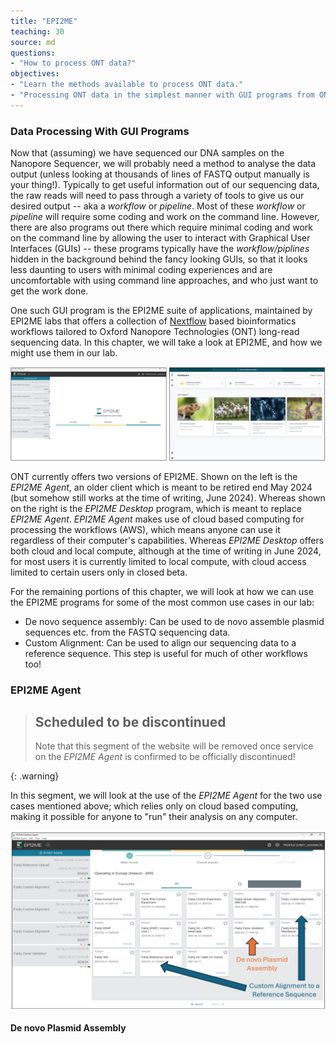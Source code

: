 ```yaml
---
title: "EPI2ME"
teaching: 30
source: md
questions:
- "How to process ONT data?"
objectives:
- "Learn the methods available to process ONT data."
- "Processing ONT data in the simplest manner with GUI programs from ONT."
---
```


### Data Processing With GUI Programs

Now that (assuming) we have sequenced our DNA samples on the Nanopore Sequencer, we will probably need a method to analyse the data output (unless looking at thousands of lines of FASTQ output manually is your thing!). Typically to get useful information out of our sequencing data, the raw reads will need to pass through a variety of tools to give us our desired output -- aka a *workflow* or *pipeline*. Most of these *workflow* or *pipeline* will require some coding and work on the command line. However, there are also programs out there which require minimal coding and work on the command line by allowing the user to interact with Graphical User Interfaces (GUIs) -- these programs typically have the *workflow/piplines* hidden in the background behind the fancy looking GUIs, so that it looks less daunting to users with minimal coding experiences and are uncomfortable with using command line approaches, and who just want to get the work done.

One such GUI program is the EPI2ME suite of applications, maintained by EPI2ME labs that offers a collection of [Nextflow] based bioinformatics workflows tailored to Oxford Nanopore Technologies (ONT) long-read sequencing data. In this chapter, we will take a look at EPI2ME, and how we might use them in our lab.

![EPI2ME](../fig/EPI2ME/2.png)

ONT currently offers two versions of EPI2ME. Shown on the left is the *EPI2ME Agent*, an older client which is meant to be retired end May 2024 (but somehow still works at the time of writing, June 2024). Whereas shown on the right is the *EPI2ME Desktop* program, which is meant to replace *EPI2ME Agent*. *EPI2ME Agent* makes use of cloud based computing for processing the workflows (AWS), which means anyone can use it regardless of their computer's capabilities. Whereas *EPI2ME Desktop* offers both cloud and local compute, although at the time of writing in June 2024, for most users it is currently limited to local compute, with cloud access limited to certain users only in closed beta.

For the remaining portions of this chapter, we will look at how we can use the EPI2ME programs for some of the most common use cases in our lab:
- De novo sequence assembly: Can be used to de novo assemble plasmid sequences etc. from the FASTQ sequencing data.
- Custom Alignment: Can be used to align our sequencing data to a reference sequence. This step is useful for much of other workflows too!

### EPI2ME Agent

> ## Scheduled to be discontinued
>
>  Note that this segment of the website will be removed once service on the *EPI2ME Agent* is confirmed to be officially discontinued!
> 
{: .warning}

In this segment, we will look at the use of the *EPI2ME Agent* for the two use cases mentioned above; which relies only on cloud based computing, making it possible for anyone to "run" their analysis on any computer.

![EPI2ME Workflows](../fig/EPI2ME/3.png)

#### De novo Plasmid Assembly






[Nextflow]: https://www.nextflow.io/
